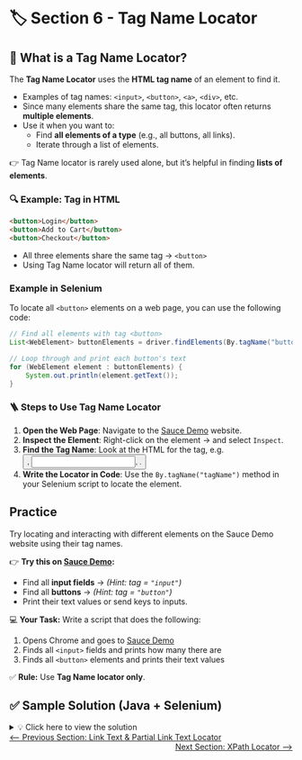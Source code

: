 # 🏷️ Section 6 - Tag Name Locator  

## 📖 What is a Tag Name Locator?  

The **Tag Name Locator** uses the **HTML tag name** of an element to find it.  

- Examples of tag names: `<input>`, `<button>`, `<a>`, `<div>`, etc.  
- Since many elements share the same tag, this locator often returns **multiple elements**.  
- Use it when you want to:  
  - Find **all elements of a type** (e.g., all buttons, all links).  
  - Iterate through a list of elements.  

👉 Tag Name locator is rarely used alone, but it’s helpful in finding **lists of elements**.  

### 🔍 Example: Tag in HTML  

```html
<button>Login</button>
<button>Add to Cart</button>
<button>Checkout</button>
```
- All three elements share the same tag → `<button>`
- Using Tag Name locator will return all of them.

### Example in Selenium
To locate all `<button>` elements on a web page, you can use the following code:

```java
// Find all elements with tag <button>
List<WebElement> buttonElements = driver.findElements(By.tagName("button"));

// Loop through and print each button's text
for (WebElement element : buttonElements) {
    System.out.println(element.getText());
}
```

### 🪜 Steps to Use Tag Name Locator

1. **Open the Web Page**: Navigate to the [Sauce Demo](https://www.saucedemo.com/) website.
2. **Inspect the Element**: Right-click on the element → and select `Inspect`.
3. **Find the Tag Name**: Look at the HTML for the tag, e.g. <button>, <input>, <a>.
4. **Write the Locator in Code**: Use the `By.tagName("tagName")` method in your Selenium script to locate the element.

## Practice

Try locating and interacting with different elements on the Sauce Demo website using their tag names.

👉 **Try this on [Sauce Demo](https://www.saucedemo.com/):**  

- Find all **input fields** → *(Hint: tag = `"input"`)*  
- Find all **buttons** → *(Hint: tag = `"button"`)*  
- Print their text values or send keys to inputs.  

💻 **Your Task:** Write a script that does the following:  
1. Opens Chrome and goes to [Sauce Demo](https://www.saucedemo.com/)  
2. Finds all `<input>` fields and prints how many there are  
3. Finds all `<button>` elements and prints their text values  

✅ **Rule:** Use **Tag Name locator only**.  
## ✅ Sample Solution (Java + Selenium)  

<details>
<summary>💡 Click here to view the solution</summary>

```java
import org.openqa.selenium.By;
import org.openqa.selenium.WebDriver;
import org.openqa.selenium.WebElement;
import org.openqa.selenium.chrome.ChromeDriver;
import java.util.List;

public class SauceDemoByTagName {
    public static void main(String[] args) {
        // 1. Set up ChromeDriver
        WebDriver driver = new ChromeDriver();

        // 2. Open Sauce Demo website
        driver.get("https://www.saucedemo.com/");

        // 3. Find all input fields
        List<WebElement> inputFields = driver.findElements(By.tagName("input"));
        System.out.println("Number of input fields: " + inputFields.size());

        // 4. Find all button elements
        List<WebElement> buttons = driver.findElements(By.tagName("button"));

        // 5. Print the text of each button
        for (WebElement button : buttons) {
            System.out.println("Button text: " + button.getText());
        }

        // Optional: close browser
        driver.quit();
    }
}
```
</details>

<div style="width: 100%">
<a href='5_linktext_locator.md'><-- Previous Section: Link Text & Partial Link Text Locator</a>
<div align="right"><a href='7_xpath_locator.md'> Next Section: XPath Locator --></a></div>
</div>
